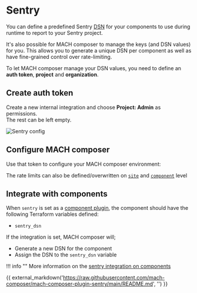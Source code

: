 # Sentry

You can define a predefined Sentry [DSN](https://docs.sentry.io/product/sentry-basics/dsn-explainer)
for your components to use during runtime to report to your Sentry project.

It's also possible for MACH composer to manage the keys (and DSN values) for
you.  This allows you to generate a unique DSN per component as well as have
fine-grained control over rate-limiting.

To let MACH composer manage your DSN values, you need to define an
**auth token**, **project** and **organization**.

## Create auth token

Create a new internal integration and choose **Project: Admin** as permissions.<br>
The rest can be left empty.

![Sentry config](../_img/sentry.png)

## Configure MACH composer

Use that token to configure your MACH composer environment:

The rate limits can also be defined/overwritten on [`site`](../reference/syntax/site.md)
and [`component`](../reference/syntax/site.md#nested-schema-for-components) level

## Integrate with components

When `sentry` is set as a [component plugin](../plugins/sentry.md),
the component should have the following Terraform variables defined:

- `sentry_dsn`

If the integration is set, MACH composer will;

- Generate a new DSN for the component
- Assign the DSN to the `sentry_dsn` variable

!!! info ""
    More information on the [sentry integration on components](../plugins/sentry.md)

{{ external_markdown('https://raw.githubusercontent.com/mach-composer/mach-composer-plugin-sentry/main/README.md', '') }}
